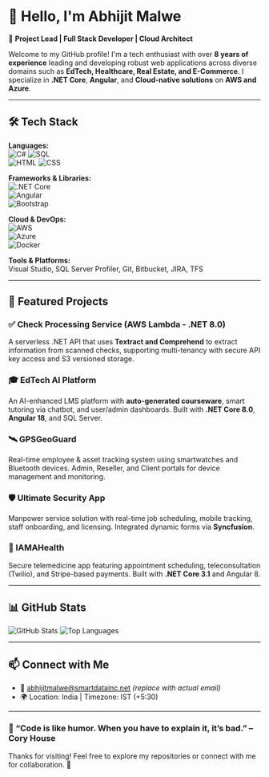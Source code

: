 # 👋 Hello, I'm Abhijit Malwe

🎯 **Project Lead | Full Stack Developer | Cloud Architect**

Welcome to my GitHub profile! I'm a tech enthusiast with over **8 years of experience** leading and developing robust web applications across diverse domains such as **EdTech, Healthcare, Real Estate, and E-Commerce**. I specialize in **.NET Core**, **Angular**, and **Cloud-native solutions** on **AWS and Azure**.

---

## 🛠️ Tech Stack

**Languages:**  
![C#](https://img.shields.io/badge/C%23-239120?style=flat-square&logo=c-sharp&logoColor=white) 
![SQL](https://img.shields.io/badge/SQL-4479A1?style=flat-square&logo=Microsoft%20SQL%20Server&logoColor=white)  
![HTML](https://img.shields.io/badge/HTML5-E34F26?style=flat-square&logo=html5&logoColor=white) 
![CSS](https://img.shields.io/badge/CSS3-1572B6?style=flat-square&logo=css3&logoColor=white)

**Frameworks & Libraries:**  
![.NET Core](https://img.shields.io/badge/.NET_Core-512BD4?style=flat-square&logo=dotnet&logoColor=white)  
![Angular](https://img.shields.io/badge/Angular-DD0031?style=flat-square&logo=angular&logoColor=white)  
![Bootstrap](https://img.shields.io/badge/Bootstrap-7952B3?style=flat-square&logo=bootstrap&logoColor=white)

**Cloud & DevOps:**  
![AWS](https://img.shields.io/badge/AWS-232F3E?style=flat-square&logo=amazon-aws&logoColor=white)  
![Azure](https://img.shields.io/badge/Azure-0078D4?style=flat-square&logo=microsoft-azure&logoColor=white)  
![Docker](https://img.shields.io/badge/Docker-2496ED?style=flat-square&logo=docker&logoColor=white)

**Tools & Platforms:**  
Visual Studio, SQL Server Profiler, Git, Bitbucket, JIRA, TFS

---

## 📌 Featured Projects

### ✅ Check Processing Service (AWS Lambda - .NET 8.0)
A serverless .NET API that uses **Textract and Comprehend** to extract information from scanned checks, supporting multi-tenancy with secure API key access and S3 versioned storage.

### 🎓 EdTech AI Platform
An AI-enhanced LMS platform with **auto-generated courseware**, smart tutoring via chatbot, and user/admin dashboards. Built with **.NET Core 8.0**, **Angular 18**, and SQL Server.

### 🛰️ GPSGeoGuard
Real-time employee & asset tracking system using smartwatches and Bluetooth devices. Admin, Reseller, and Client portals for device management and monitoring.

### 🛡️ Ultimate Security App
Manpower service solution with real-time job scheduling, mobile tracking, staff onboarding, and licensing. Integrated dynamic forms via **Syncfusion**.

### 🏥 IAMAHealth
Secure telemedicine app featuring appointment scheduling, teleconsultation (Twilio), and Stripe-based payments. Built with **.NET Core 3.1** and Angular 8.

---

## 📊 GitHub Stats

![GitHub Stats](https://github-readme-stats.vercel.app/api?username=abhijitmalwe&show_icons=true&theme=radical)
![Top Languages](https://github-readme-stats.vercel.app/api/top-langs/?username=abhijitmalwe&layout=compact&theme=radical)

---

## 📫 Connect with Me

- 📧 abhijitmalwe@smartdatainc.net *(replace with actual email)*
- 🌍 Location: India | Timezone: IST (+5:30)

---

### 💬 “Code is like humor. When you have to explain it, it’s bad.” – Cory House

Thanks for visiting! Feel free to explore my repositories or connect with me for collaboration. 🚀

